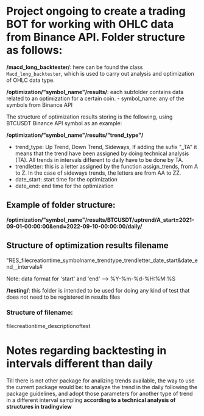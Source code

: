 # Project ongoing to create a trading BOT for working with OHLC data from Binance API. Folder structure as follows:

**/macd_long_backtester/**: here can be found the class `Macd_long_backtester`, which is used to carry out analysis and optimization of OHLC data type.

**/optimization/"symbol_name"/results/**: each subfolder contains data related to an optimization for a certain coin. - symbol_name: any of the symbols from Binance API

The structure of optimization results storing is the following, using BTCUSDT Binance API symbol as an example:

**/optimization/"symbol_name"/results/"trend_type"/**
- trend_type: Up Trend, Down Trend, Sideways, If adding the sufix "_TA" it means that the trend have been assigned by doing technical analysis (TA). All trends in intervals different to daily have to be done by TA.
- trendletter: this is a letter assigned by the function assign_trends, from A to Z. In the case of sideways trends, the letters are from AA to ZZ.
- date_start: start time for the optimization
- date_end: end time for the optimization

## Example of folder structure:

**/optimization/"symbol_name"/results/BTCUSDT/uptrend/A_start=2021-09-01-00:00:00&end=2022-09-10-00:00:00/daily/**

## Structure of optimization results filename

"RES_filecreationtime_symbolname_trendtype_trendletter_date_start&date_end__intervals#

Note: data format for 'start' and 'end' --> %Y-%m-%d-%H:%M:%S

**/testing/**: this folder is intended to be used for doing any kind of test that does not need to be registered in results files

### Structure of filename:

filecreationtime_descriptionoftest

# Notes regarding backtesting in intervals different than daily

Till there is not other package for analizing trends available, the way to use the current package would be: to analyze
the trend in the daily following the package guidelines, and adopt those parameters for another type of trend in a different interval sampling **according to a technical analysis of structures in tradingview**